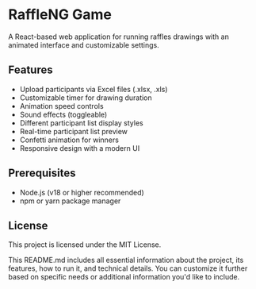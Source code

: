 # RaffleNG Game

A React-based web application for running raffles drawings with an animated interface and customizable settings.

## Features

- Upload participants via Excel files (.xlsx, .xls)
- Customizable timer for drawing duration
- Animation speed controls
- Sound effects (toggleable)
- Different participant list display styles
- Real-time participant list preview
- Confetti animation for winners
- Responsive design with a modern UI

## Prerequisites

- Node.js (v18 or higher recommended)
- npm or yarn package manager

## License
This project is licensed under the MIT License.

This README.md includes all essential information about the project, its features, how to run it, and technical details. You can customize it further based on specific needs or additional information you'd like to include.
